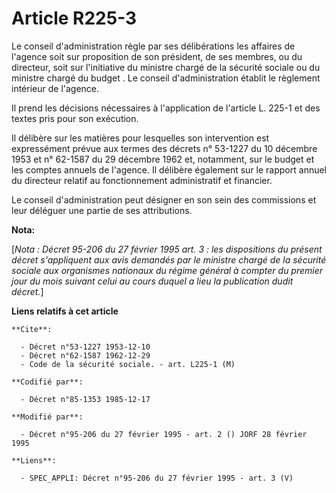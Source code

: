 # Article R225-3

Le conseil d'administration règle par ses délibérations les affaires de l'agence soit sur proposition de son président, de
ses membres, ou du directeur, soit sur l'initiative du ministre chargé de la sécurité sociale ou du ministre chargé du
budget   . Le conseil d'administration établit le règlement intérieur de l'agence. 

Il prend les décisions nécessaires à l'application de l'article L. 225-1 et des textes pris pour son exécution. 

Il délibère sur les matières pour lesquelles son intervention est expressément prévue aux termes des décrets n° 53-1227 du 10
décembre 1953 et n° 62-1587 du 29 décembre 1962 et, notamment, sur le budget et les comptes annuels de l'agence. Il délibère
également sur le rapport annuel du directeur relatif au fonctionnement administratif et financier. 

Le conseil d'administration peut désigner en son sein des commissions et leur déléguer une partie de ses attributions.

**Nota:**

[*Nota : Décret 95-206 du 27 février 1995 art. 3 : les dispositions du présent décret s'appliquent aux avis demandés par le
ministre chargé de la sécurité sociale aux organismes nationaux du régime général à compter du premier jour du mois suivant
celui au cours duquel a lieu la publication dudit décret.*]

**Liens relatifs à cet article**

	**Cite**:

	  - Décret n°53-1227 1953-12-10
	  - Décret n°62-1587 1962-12-29
	  - Code de la sécurité sociale. - art. L225-1 (M)

	**Codifié par**:

	  - Décret n°85-1353 1985-12-17

	**Modifié par**:

	  - Décret n°95-206 du 27 février 1995 - art. 2 () JORF 28 février 1995

	**Liens**:

	  - SPEC_APPLI: Décret n°95-206 du 27 février 1995 - art. 3 (V)
